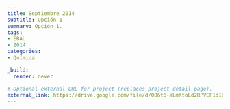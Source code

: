 ```yaml
---
title: Septiembre 2014
subtitle: Opción 1
summary: Opción 1.
tags:
- EBAU
- 2014
categories:
- Química

_build:
  render: never

# Optional external URL for project (replaces project detail page).
external_link: https://drive.google.com/file/d/0B6t6-aLmKtoLd2RPVEF1d1B4SVU/view
---
```

